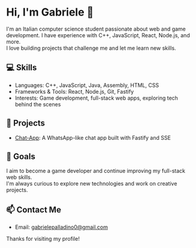 # Hi, I'm Gabriele 👋

I'm an Italian computer science student passionate about web and game development. I have experience with C++, JavaScript, React, Node.js, and more.  
I love building projects that challenge me and let me learn new skills.

## 💻 Skills

- Languages: C++, JavaScript, Java, Assembly, HTML, CSS  
- Frameworks & Tools: React, Node.js, Git, Fastify  
- Interests: Game development, full-stack web apps, exploring tech behind the scenes

## 🚀 Projects

- [Chat-App](https://github.com/yourusername/chat-app): A WhatsApp-like chat app built with Fastify and SSE

## 🎯 Goals

I aim to become a game developer and continue improving my full-stack web skills.  
I'm always curious to explore new technologies and work on creative projects.

## 📫 Contact Me

- Email: gabrielepalladino0@gmail.com 

Thanks for visiting my profile!
